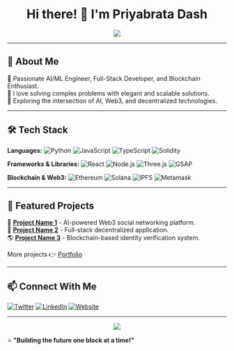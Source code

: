 
<h1 align="center">Hi there! 👋 I'm Priyabrata Dash</h1>

<p align="center">
  <img src="https://readme-typing-svg.herokuapp.com?font=monospace&size=22&duration=3000&pause=1000&color=FF0000&center=true&vCenter=true&width=500&lines=AI%2FML+Engineer+%7C+Full-Stack+Developer;Blockchain+Enthusiast+%7C+Tech+Innovator" />
</p>

---

## 🚀 About Me

🔹 Passionate AI/ML Engineer, Full-Stack Developer, and Blockchain Enthusiast.<br>
🔹 I love solving complex problems with elegant and scalable solutions.<br>
🔹 Exploring the intersection of AI, Web3, and decentralized technologies.<br>

---

## 🛠️ Tech Stack

**Languages:** ![Python](https://img.shields.io/badge/-Python-3776AB?style=flat&logo=python&logoColor=white) ![JavaScript](https://img.shields.io/badge/-JavaScript-F7DF1E?style=flat&logo=javascript&logoColor=black) ![TypeScript](https://img.shields.io/badge/-TypeScript-3178C6?style=flat&logo=typescript&logoColor=white) ![Solidity](https://img.shields.io/badge/-Solidity-363636?style=flat&logo=solidity&logoColor=white)<br>

**Frameworks & Libraries:** ![React](https://img.shields.io/badge/-React-61DAFB?style=flat&logo=react&logoColor=black) ![Node.js](https://img.shields.io/badge/-Node.js-339933?style=flat&logo=node.js&logoColor=white) ![Three.js](https://img.shields.io/badge/-Three.js-000000?style=flat&logo=three.js&logoColor=white) ![GSAP](https://img.shields.io/badge/-GSAP-88CE02?style=flat&logoColor=white)<br>

**Blockchain & Web3:** ![Ethereum](https://img.shields.io/badge/-Ethereum-3C3C3D?style=flat&logo=ethereum&logoColor=white) ![Solana](https://img.shields.io/badge/-Solana-9945FF?style=flat&logo=solana&logoColor=white) ![IPFS](https://img.shields.io/badge/-IPFS-65C2CB?style=flat&logo=ipfs&logoColor=white) ![Metamask](https://img.shields.io/badge/-Metamask-F6851B?style=flat&logo=metamask&logoColor=white)<br>

---

## 🌟 Featured Projects

🚀 [**Project Name 1**](https://github.com/yourproject1) - AI-powered Web3 social networking platform.<br>
🔗 [**Project Name 2**](https://github.com/yourproject2) - Full-stack decentralized application.<br>
🌎 [**Project Name 3**](https://github.com/yourproject3) - Blockchain-based identity verification system.<br>

More projects 👉 [Portfolio](https://yourportfolio.com)

---

## 📫 Connect With Me

[![Twitter](https://img.shields.io/badge/-Twitter-1DA1F2?style=flat&logo=twitter&logoColor=white)](https://twitter.com/draxxy_eth)
[![LinkedIn](https://img.shields.io/badge/-LinkedIn-0077B5?style=flat&logo=linkedin&logoColor=white)](https://linkedin.com/in/priyabratadash01)
[![Website](https://img.shields.io/badge/-Website-FF5733?style=flat&logo=Google-Chrome&logoColor=white)](https://yourwebsite.com)

---

<p align="center">
  <img src="https://github-readme-streak-stats.herokuapp.com/?user=yourhandle&theme=radical&hide_border=true"/>
</p>

⭐️ **"Building the future one block at a time!"**
```
